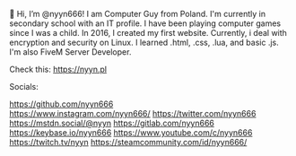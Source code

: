 👋 Hi, I’m @nyyn666! 
I am Computer Guy from Poland.
I'm currently in secondary school with an IT profile. 
I have been playing computer games since I was a child. In 2016, I created my first website. 
Currently, i deal with encryption and security on Linux. I learned .html, .css, .lua, and basic .js. I'm also FiveM Server Developer.

Check this: https://nyyn.pl

Socials:

https://github.com/nyyn666
<br>
https://www.instagram.com/nyyn666/
https://twitter.com/nyyn666
https://mstdn.social/@nyyn
https://gitlab.com/nyyn666
https://keybase.io/nyyn666
https://www.youtube.com/c/nyyn666
https://twitch.tv/nyyn
https://steamcommunity.com/id/nyyn666/
